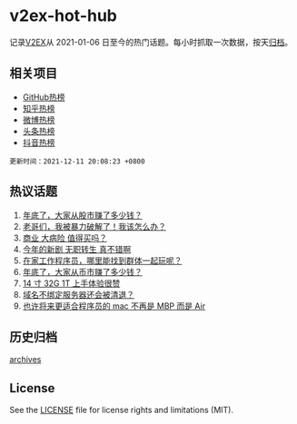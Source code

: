 # v2ex-hot-hub

 记录[V2EX](https://www.v2ex.com/)从 2021-01-06 日至今的热门话题。每小时抓取一次数据，按天[归档](archives)。
 
 ## 相关项目

- [GitHub热榜](https://github.com/snaildev/github-hot-hub)
- [知乎热榜](https://github.com/snaildev/zhihu-hot-hub)
- [微博热榜](https://github.com/snaildev/weibo-hot-hub)
- [头条热榜](https://github.com/snaildev/toutiao-hot-hub)
- [抖音热榜](https://github.com/snaildev/douyin-hot-hub)


 `更新时间：2021-12-11 20:08:23 +0800`

## 热议话题

1. [年底了，大家从股市赚了多少钱？](https://www.v2ex.com/t/821483)
1. [老哥们，我被暴力破解了！我该怎么办？](https://www.v2ex.com/t/821458)
1. [商业 大病险 值得买吗？](https://www.v2ex.com/t/821461)
1. [今年的新剧 无职转生 真不错啊](https://www.v2ex.com/t/821434)
1. [在家工作程序员，哪里能找到群体一起玩呢？](https://www.v2ex.com/t/821514)
1. [年底了，大家从币市赚了多少钱？](https://www.v2ex.com/t/821518)
1. [14 寸 32G 1T 上手体验很赞](https://www.v2ex.com/t/821450)
1. [域名不绑定服务器还会被清退？](https://www.v2ex.com/t/821427)
1. [也许将来更适合程序员的 mac 不再是 MBP 而是 Air](https://www.v2ex.com/t/821519)

## 历史归档

[archives](archives)

## License

See the [LICENSE](LICENSE) file for license rights and limitations (MIT).
